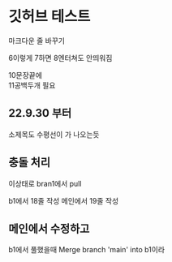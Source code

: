 # 깃허브 테스트

마크다운 줄 바꾸기

6이렇게
7하면
8엔터쳐도 안띄워짐

10문장끝에  
11공백두개 필요

## 22.9.30 부터
소제목도 수평선이 가 나오는듯

## 충돌 처리
이상태로 bran1에서 pull

b1에서 18줄 작성
메인에서 19줄 작성

## 메인에서 수정하고
b1에서 풀했을때
Merge branch 'main' into b1이라 

